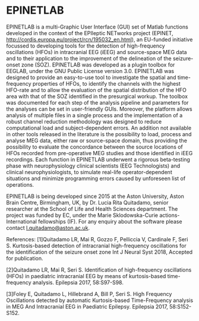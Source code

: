 # EPINETLAB

EPINETLAB is a multi-Graphic User Interface (GUI) set of Matlab functions developed in the context of the EPIleptic NETworks project (EPINET, http://cordis.europa.eu/project/rcn/195032_en.html), an EU-funded initiative focussed to developing tools for the detection of high-frequency oscillations (HFOs) in intracranial EEG (iEEG) and source-space MEG data and to their application to the improvement of the delineation of the seizure-onset zone (SOZ). EPINETLAB was developed as a plugin toolbox for EEGLAB, under the GNU Public License version 3.0. EPINETLAB was designed to provide an easy-to-use tool to investigate the spatial and time-frequency properties of HFOs, to identify the channels with the highest HFO-rate and to allow the evaluation of the spatial distribution of the HFO area with that of the SOZ identified in the presurgical workup. The toolbox was documented for each step of the analysis pipeline and parameters for the analyses can be set in user-friendly GUIs. 
Moreover, the platform allows analysis of multiple files in a single process and the implementation of a robust channel reduction methodology was designed to reduce computational load and subject-dependent errors. An addition not available in other tools released in the literature is the possibility to load, process and analyse MEG data, either raw or source-space domain, thus providing the possibility to evaluate the concordance between the source locations of HFOs recorded from pre-operative MEG studies and those identified in iEEG recordings. Each function in EPINETLAB underwent a rigorous beta-testing phase with neurophysiology clinical scientists (EEG Technologists) and clinical neurophysiologists, to simulate real-life operator-dependent situations and minimize programming errors caused by unforeseen list of operations.

EPINETLAB is being developed since 2015 at the Aston University, Aston Brain Centre, Birmingham, UK, by Dr. Lucia Rita Quitadamo, senior researcher at the School of Life and Health Sciences department. The project was funded by EC, under the Marie Sklodowska-Curie actions-International fellowships (IF). For any enquiry about the software please contact l.quitadamo@aston.ac.uk.

References: 
[1]Quitadamo LR, Mai R, Gozzo F, Pelliccia V, Cardinale F, Seri S. Kurtosis-based detection of intracranial high-frequency oscillations for the identification of the seizure onset zone Int J Neural Syst 2018, Accepted for publication.

[2]Quitadamo LR, Mai R, Seri S. Identification of high-frequency oscillations (HFOs) in paediatric intracranial EEG by means of kurtosis-based time-frequency analysis. Epilepsia 2017, 58:S97-S98.

[3]Foley E, Quitadamo L, Hillebrand A, Bill P, Seri S. High Frequency Oscillations detected by automatic Kurtosis-based Time-Frequency analysis in MEG And Intracranial EEG in Paediatric Epilepsy. Epilepsia 2017, 58:S152-S152.

